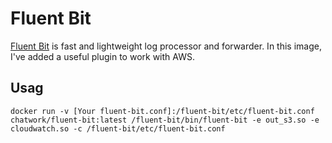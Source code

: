 # Fluent Bit

[Fluent Bit](https://fluentbit.io/) is fast and lightweight log processor and forwarder.
In this image, I've added a useful plugin to work with AWS.

## Usag

```
docker run -v [Your fluent-bit.conf]:/fluent-bit/etc/fluent-bit.conf chatwork/fluent-bit:latest /fluent-bit/bin/fluent-bit -e out_s3.so -e cloudwatch.so -c /fluent-bit/etc/fluent-bit.conf
```
